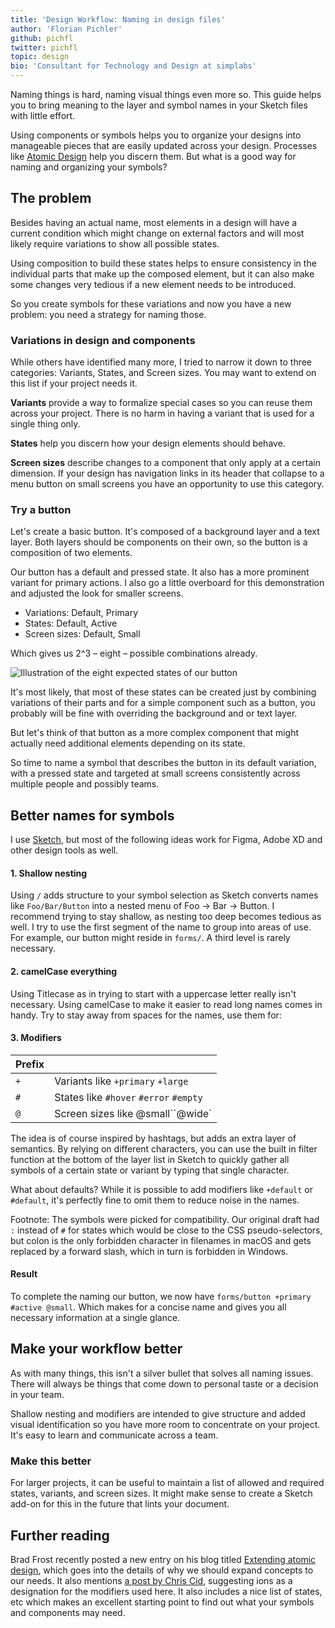 ```yaml
---
title: 'Design Workflow: Naming in design files'
author: 'Florian Pichler'
github: pichfl
twitter: pichfl
topic: design
bio: 'Consultant for Technology and Design at simplabs'
---
```


Naming things is hard, naming visual things even more so. This guide helps you to bring meaning to the layer and symbol names in your Sketch files with little effort.

<!--break-->

Using components or symbols helps you to organize your designs into manageable pieces that are easily updated across your design. Processes like [Atomic Design][atomic-design] help you discern them. But what is a good way for naming and organizing your symbols?

## The problem

Besides having an actual name, most elements in a design will have a current condition which might change on external factors and will most likely require variations to show all possible states.

Using composition to build these states helps to ensure consistency in the individual parts that make up the composed element, but it can also make some changes very tedious if a new element needs to be introduced.

So you create symbols for these variations and now you have a new problem: you need a strategy for naming those.

### Variations in design and components

While others have identified many more, I tried to narrow it down to three categories: Variants, States, and Screen sizes. You may want to extend on this list if your project needs it.

**Variants** provide a way to formalize special cases so you can reuse them across your project. There is no harm in having a variant that is used for a single thing only.

**States** help you discern how your design elements should behave.

**Screen sizes** describe changes to a component that only apply at a certain dimension. If your design has navigation links in its header that collapse to a menu button on small screens you have an opportunity to use this category.

### Try a button

Let's create a basic button. It's composed of a background layer and a text layer. Both layers should be components on their own, so the button is a composition of two elements.

Our button has a default and pressed state. It also has a more prominent variant for primary actions. I also go a little overboard for this demonstration and adjusted the look for smaller screens.

- Variations: Default, Primary
- States: Default, Active
- Screen sizes: Default, Small

Which gives us 2^3 – eight – possible combinations already.

![Illustration of the eight expected states of our button](/assets/images/posts/2019-07-26-design-workflow-naming-in-design-files/buttons.png)

It's most likely, that most of these states can be created just by combining variations of their parts and for a simple component such as a button, you probably will be fine with overriding the background and or text layer.

But let's think of that button as a more complex component that might actually need additional elements depending on its state.

So time to name a symbol that describes the button in its default variation, with a pressed state and targeted at small screens consistently across multiple people and possibly teams.

## Better names for symbols

I use [Sketch][sketch], but most of the following ideas work for Figma, Adobe XD and other design tools as well.

#### 1. Shallow nesting

Using `/` adds structure to your symbol selection as Sketch converts names like `Foo/Bar/Button` into a nested menu of Foo → Bar → Button. I recommend trying to stay shallow, as nesting too deep becomes tedious as well. I try to use the first segment of the name to group into areas of use. For example, our button might reside in `forms/`. A third level is rarely necessary.

#### 2. camelCase everything

Using Titlecase as in trying to start with a uppercase letter really isn't necessary. Using camelCase to make it easier to read long names comes in handy. Try to stay away from spaces for the names, use them for:

#### 3. Modifiers

| Prefix |                                        |
| ------ | -------------------------------------- |
| `+`    | Variants like `+primary` `+large`      |
| `#`    | States like `#hover` `#error` `#empty` |
| `@`    | Screen sizes like @small``@wide`       |

The idea is of course inspired by hashtags, but adds an extra layer of semantics. By relying on different characters, you can use the built in filter function at the bottom of the layer list in Sketch to quickly gather all symbols of a certain state or variant by typing that single character.

What about defaults? While it is possible to add modifiers like `+default` or `#default`, it's perfectly fine to omit them to reduce noise in the names.

Footnote: The symbols were picked for compatibility. Our original draft had `:` instead of `#` for states which would be close to the CSS pseudo-selectors, but colon is the only forbidden character in filenames in macOS and gets replaced by a forward slash, which in turn is forbidden in Windows.

#### Result

To complete the naming our button, we now have `forms/button +primary #active @small`. Which makes for a concise name and gives you all necessary information at a single glance.

## Make your workflow better

As with many things, this isn't a silver bullet that solves all naming issues. There will always be things that come down to personal taste or a decision in your team.

Shallow nesting and modifiers are intended to give structure and added visual identification so you have more room to concentrate on your project. It's easy to learn and communicate across a team.

### Make this better

For larger projects, it can be useful to maintain a list of allowed and required states, variants, and screen sizes. It might make sense to create a Sketch add-on for this in the future that lints your document.

## Further reading

Brad Frost recently posted a new entry on his blog titled [Extending atomic design][extending], which goes into the details of why we should expand concepts to our needs. It also mentions [a post by Chris Cid][ions], suggesting ions as a designation for the modifiers used here. It also includes a nice list of states, etc which makes an excellent starting point to find out what your symbols and components may need.

[atomic-design]: http://bradfrost.com/blog/post/atomic-web-design/
[sketch]: https://www.sketch.com
[extending]: http://bradfrost.com/blog/post/extending-atomic-design/
[ions]: https://www.cjcid.com/articles/ions-introduction/
